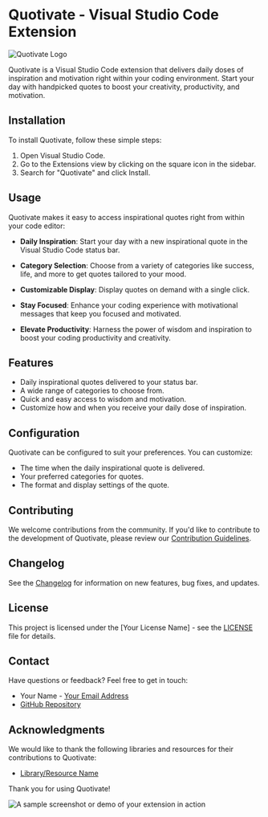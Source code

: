 # Quotivate - Visual Studio Code Extension

![Quotivate Logo](https://your-extension-url.com/logo.png)

Quotivate is a Visual Studio Code extension that delivers daily doses of inspiration and motivation right within your coding environment. Start your day with handpicked quotes to boost your creativity, productivity, and motivation.

## Installation

To install Quotivate, follow these simple steps:

1. Open Visual Studio Code.
2. Go to the Extensions view by clicking on the square icon in the sidebar.
3. Search for "Quotivate" and click Install.

## Usage

Quotivate makes it easy to access inspirational quotes right from within your code editor:

- **Daily Inspiration**: Start your day with a new inspirational quote in the Visual Studio Code status bar.

- **Category Selection**: Choose from a variety of categories like success, life, and more to get quotes tailored to your mood.

- **Customizable Display**: Display quotes on demand with a single click.

- **Stay Focused**: Enhance your coding experience with motivational messages that keep you focused and motivated.

- **Elevate Productivity**: Harness the power of wisdom and inspiration to boost your coding productivity and creativity.

## Features

- Daily inspirational quotes delivered to your status bar.
- A wide range of categories to choose from.
- Quick and easy access to wisdom and motivation.
- Customize how and when you receive your daily dose of inspiration.

## Configuration

Quotivate can be configured to suit your preferences. You can customize:

- The time when the daily inspirational quote is delivered.
- Your preferred categories for quotes.
- The format and display settings of the quote.

## Contributing

We welcome contributions from the community. If you'd like to contribute to the development of Quotivate, please review our [Contribution Guidelines](CONTRIBUTING.md).

## Changelog

See the [Changelog](CHANGELOG.md) for information on new features, bug fixes, and updates.

## License

This project is licensed under the [Your License Name] - see the [LICENSE](LICENSE) file for details.

## Contact

Have questions or feedback? Feel free to get in touch:

- Your Name - [Your Email Address](mailto:youremail@example.com)
- [GitHub Repository](https://github.com/yourusername/quotivate)

## Acknowledgments

We would like to thank the following libraries and resources for their contributions to Quotivate:

- [Library/Resource Name](https://library-or-resource-link.com)

Thank you for using Quotivate!

![A sample screenshot or demo of your extension in action](https://your-extension-url.com/screenshot.png)
